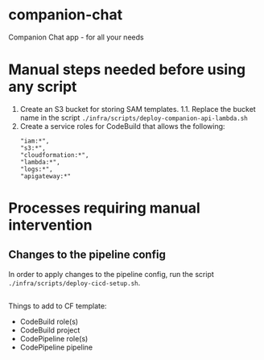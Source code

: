 # companion-chat

Companion Chat app - for all your needs

# Manual steps needed before using any script

1. Create an S3 bucket for storing SAM templates.
   1.1. Replace the bucket name in the script `./infra/scripts/deploy-companion-api-lambda.sh`
2. Create a service roles for CodeBuild that allows the following:
   ```
   "iam:*",
   "s3:*",
   "cloudformation:*",
   "lambda:*",
   "logs:*",
   "apigateway:*"
   ```

# Processes requiring manual intervention

## Changes to the pipeline config

In order to apply changes to the pipeline config, run the script
`./infra/scripts/deploy-cicd-setup.sh`.

##

Things to add to CF template:

- CodeBuild role(s)
- CodeBuild project
- CodePipeline role(s)
- CodePipeline pipeline